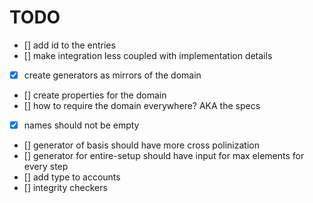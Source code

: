 # TODO

- [] add id to the entries
- [] make integration less coupled with implementation details
- [x] create generators as mirrors of the domain
- [] create properties for the domain
- [] how to require the domain everywhere? AKA the specs
- [x] names should not be empty
- [] generator of basis should have more cross polinization
- [] generator for entire-setup should have input for max elements for every step
- [] add type to accounts
- [] integrity checkers
